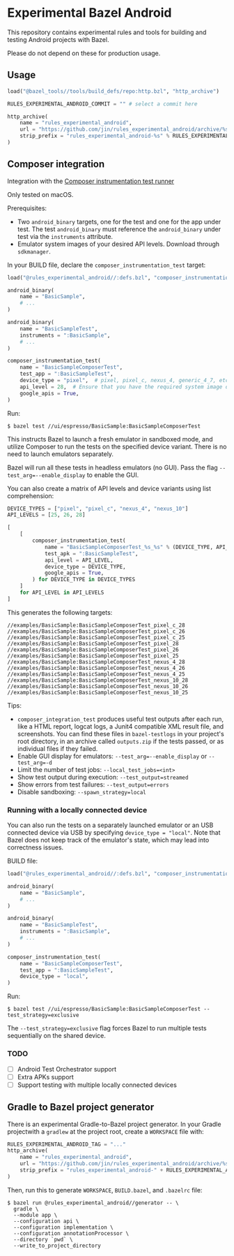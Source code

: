# Experimental Bazel Android

This repository contains experimental rules and tools for building and testing
Android projects with Bazel.

Please do not depend on these for production usage.

## Usage

```python
load("@bazel_tools//tools/build_defs/repo:http.bzl", "http_archive")

RULES_EXPERIMENTAL_ANDROID_COMMIT = "" # select a commit here

http_archive(
    name = "rules_experimental_android",
    url = "https://github.com/jin/rules_experimental_android/archive/%s.zip" % RULES_EXPERIMENTAL_ANDROID_COMMIT,
    strip_prefix = "rules_experimental_android-%s" % RULES_EXPERIMENTAL_ANDROID_COMMIT,
)
```

## Composer integration

Integration with the [Composer instrumentation test
runner](https://github.com/gojuno/composer)

Only tested on macOS.

Prerequisites:

- Two `android_binary` targets, one for the test and one for the app under test.
  The test `android_binary` must reference the `android_binary` under test via
  the `instruments` attribute.
- Emulator system images of your desired API levels. Download through
  `sdkmanager`.

In your BUILD file, declare the `composer_instrumentation_test` target:

```python
load("@rules_experimental_android//:defs.bzl", "composer_instrumentation_test")

android_binary(
    name = "BasicSample",
    # ...
)

android_binary(
    name = "BasicSampleTest",
    instruments = ":BasicSample",
    # ...
)

composer_instrumentation_test(
    name = "BasicSampleComposerTest",
    test_app = ":BasicSampleTest",
    device_type = "pixel",  # pixel, pixel_c, nexus_4, generic_4_7, etc.
    api_level = 28,  # Ensure that you have the required system image downloaded into your SDK
    google_apis = True,
)
```

Run:

```
$ bazel test //ui/espresso/BasicSample:BasicSampleComposerTest
```

This instructs Bazel to launch a fresh emulator in sandboxed mode, and utilize
Composer to run the tests on the specified device variant. There is no need to
launch emulators separately.

Bazel will run all these tests in headless emulators (no GUI). Pass the flag
`--test_arg=--enable_display` to enable the GUI.

You can also create a matrix of API levels and device variants using list
comprehension:

```python
DEVICE_TYPES = ["pixel", "pixel_c", "nexus_4", "nexus_10"]
API_LEVELS = [25, 26, 28]

[
    [
        composer_instrumentation_test(
            name = "BasicSampleComposerTest_%s_%s" % (DEVICE_TYPE, API_LEVEL),
            test_apk = ":BasicSampleTest",
            api_level = API_LEVEL,
            device_type = DEVICE_TYPE,
            google_apis = True,
        ) for DEVICE_TYPE in DEVICE_TYPES
    ]
    for API_LEVEL in API_LEVELS
]
```

This generates the following targets:

```
//examples/BasicSample:BasicSampleComposerTest_pixel_c_28
//examples/BasicSample:BasicSampleComposerTest_pixel_c_26
//examples/BasicSample:BasicSampleComposerTest_pixel_c_25
//examples/BasicSample:BasicSampleComposerTest_pixel_28
//examples/BasicSample:BasicSampleComposerTest_pixel_26
//examples/BasicSample:BasicSampleComposerTest_pixel_25
//examples/BasicSample:BasicSampleComposerTest_nexus_4_28
//examples/BasicSample:BasicSampleComposerTest_nexus_4_26
//examples/BasicSample:BasicSampleComposerTest_nexus_4_25
//examples/BasicSample:BasicSampleComposerTest_nexus_10_28
//examples/BasicSample:BasicSampleComposerTest_nexus_10_26
//examples/BasicSample:BasicSampleComposerTest_nexus_10_25
```
  
Tips:

* `composer_integration_test` produces useful test outputs after each run, like
  a HTML report, logcat logs, a Junit4 compatible XML result file, and
  screenshots. You can find these files in `bazel-testlogs` in your project's
  root directory, in an archive called `outputs.zip` if the tests passed, or as
  individual files if they failed.
* Enable GUI display for emulators: `--test_arg=--enable_display` or `--test_arg=-d`
* Limit the number of test jobs: `--local_test_jobs=<int>`
* Show test output during execution: `--test_output=streamed`
* Show errors from test failures: `--test_output=errors`
* Disable sandboxing: `--spawn_strategy=local`
  
### Running with a locally connected device

You can also run the tests on a separately launched emulator or an USB connected
device via USB by specifying `device_type = "local"`. Note that Bazel does not
keep track of the emulator's state, which may lead into correctness issues.

BUILD file:

```python
load("@rules_experimental_android//:defs.bzl", "composer_instrumentation_test")

android_binary(
    name = "BasicSample",
    # ...
)

android_binary(
    name = "BasicSampleTest",
    instruments = ":BasicSample",
    # ...
)

composer_instrumentation_test(
    name = "BasicSampleComposerTest",
    test_app = ":BasicSampleTest",
    device_type = "local",
)
```

Run:

```
$ bazel test //ui/espresso/BasicSample:BasicSampleComposerTest --test_strategy=exclusive
```

The `--test_strategy=exclusive` flag forces Bazel to run multiple tests
sequentially on the shared device.

### TODO

- [ ] Android Test Orchestrator support
- [ ] Extra APKs support
- [ ] Support testing with multiple locally connected devices

## Gradle to Bazel project generator

There is an experimental Gradle-to-Bazel project generator. In your Gradle projectwith a `gradlew` at the project root, create a `WORKSPACE` file with:

```python
RULES_EXPERIMENTAL_ANDROID_TAG = "..."
http_archive(
    name = "rules_experimental_android",
    url = "https://github.com/jin/rules_experimental_android/archive/%s.zip" % RULES_EXPERIMENTAL_ANDROID_TAG,
    strip_prefix = "rules_experimental_android-" + RULES_EXPERIMENTAL_ANDROID_TAG,
)
```

Then, run this to generate `WORKSPACE`, `BUILD.bazel`, and `.bazelrc` file:

```
$ bazel run @rules_experimental_android//generator -- \
  gradle \
  --module app \
  --configuration api \
  --configuration implementation \
  --configuration annotationProcessor \
  --directory `pwd` \
  --write_to_project_directory
```
